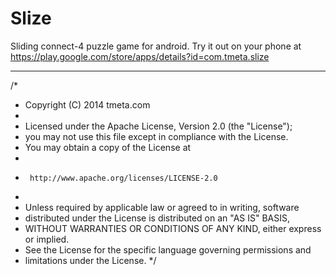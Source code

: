 Slize
=====

Sliding connect-4 puzzle game for android.  Try it out on your phone at https://play.google.com/store/apps/details?id=com.tmeta.slize

------------------------------------------------------------------------

/*
 * Copyright (C) 2014 tmeta.com
 *
 * Licensed under the Apache License, Version 2.0 (the "License");
 * you may not use this file except in compliance with the License.
 * You may obtain a copy of the License at
 *
 *      http://www.apache.org/licenses/LICENSE-2.0
 *
 * Unless required by applicable law or agreed to in writing, software
 * distributed under the License is distributed on an "AS IS" BASIS,
 * WITHOUT WARRANTIES OR CONDITIONS OF ANY KIND, either express or implied.
 * See the License for the specific language governing permissions and
 * limitations under the License.
 */

